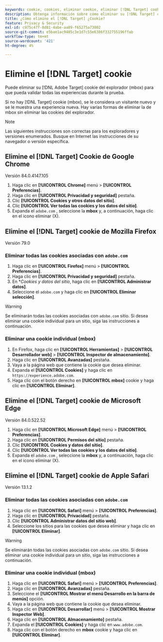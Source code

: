 ```yaml
---
keywords: cookie, cookies, eliminar cookie, eliminar [!DNL Target] cookie, google chrome, chrome, mozilla firefox, firefox, microsoft edge, safari, cookie1
description: Obtenga información sobre cómo eliminar su [!DNL Target] cookies del explorador para que pueda validar sus experiencias.
title: ¿Cómo elimino el [!DNL Target] ¿Cookie?
feature: Privacy & Security
exl-id: c975c47f-8d81-4abe-aa89-f65275a73002
source-git-commit: e5bae1ac9485c3e1d7c55e6386f332755196ffab
workflow-type: tm+mt
source-wordcount: '421'
ht-degree: 4%

---
```


# Elimine el [!DNL Target] cookie

Puede eliminar su [!DNL Adobe Target] cookie del explorador (mbox) para que pueda validar todas las experiencias durante la prueba.

Si no hay [!DNL Target] cookie (mbox), se le considera un visitante nuevo y se le muestra una experiencia nueva. Hay varias formas de eliminar la de mbox sin eliminar las cookies del explorador.

>[!NOTE]
>
>Las siguientes instrucciones son correctas para los exploradores y versiones enumerados. Busque en Internet las instrucciones de su navegador o versión específica.

## Elimine el [!DNL Target] Cookie de Google Chrome

Versión 84.0.4147.105

1. Haga clic en **[!UICONTROL Chrome]** menú > **[!UICONTROL Preferencias]**.
1. Haga clic en **[!UICONTROL Privacidad y seguridad]** pestaña.
1. Clic **[!UICONTROL Cookies y otros datos del sitio]**.
1. Clic **[!UICONTROL Ver todas las cookies y los datos del sitio]**.
1. Expanda el `adobe.com` , seleccione la **mbox** y, a continuación, haga clic en el icono eliminar (X).

## Elimine el [!DNL Target] cookie de Mozilla Firefox

Versión 79.0

### Eliminar todas las cookies asociadas con `adobe.com`

1. Haga clic en **[!UICONTROL Firefox]** menú > **[!UICONTROL Preferencias]**.
1. Haga clic en **[!UICONTROL Privacidad y seguridad]** pestaña.
1. En **Cookies y datos del sitio*, haga clic en **[!UICONTROL Administrar datos]**.
1. Seleccione el `adobe.com` y haga clic en **[!UICONTROL Eliminar selección]**.

>[!WARNING]
>
>Se eliminarán todas las cookies asociadas con `adobe.com` sitio. Si desea eliminar una cookie individual para un sitio, siga las instrucciones a continuación.

### Eliminar una cookie individual (mbox)

1. En Firefox, haga clic en **[!UICONTROL Herramientas]** > **[!UICONTROL Desarrollador web]** > **[!UICONTROL Inspector de almacenamiento]**.
1. Haga clic en **[!UICONTROL Avanzadas]** pestaña.
1. Vaya a la página web que contiene la cookie que desea eliminar.
1. Expanda el **[!UICONTROL Cookies]** y haga clic en `https://experience.adobe.com`.
1. Haga clic con el botón derecho en **[!UICONTROL mbox]** cookie y haga clic en **[!UICONTROL Eliminar]**.

## Elimine el [!DNL Target] cookie de Microsoft Edge

Versión 84.0.522.52

1. Haga clic en **[!UICONTROL Microsoft Edge]** menú > **[!UICONTROL Preferencias]**.
1. Haga clic en **[!UICONTROL Permisos del sitio]** pestaña.
1. Clic **[!UICONTROL Cookies y datos del sitio]**.
1. Clic **[!UICONTROL Ver todas las cookies y los datos del sitio]**.
1. Expanda el `adobe.com` , seleccione la **mbox** y, a continuación, haga clic en el icono eliminar (X).

## Elimine el [!DNL Target] cookie de Apple Safari

Versión 13.1.2

### Eliminar todas las cookies asociadas con `adobe.com`

1. Haga clic en **[!UICONTROL Safari]** menú > **[!UICONTROL Preferencias]**.
1. Haga clic en **[!UICONTROL Privacidad]** pestaña.
1. Clic **[!UICONTROL Administrar datos del sitio web]**.
1. Seleccione los sitios para las cookies que desea eliminar y haga clic en **[!UICONTROL Eliminar]**.

>[!WARNING]
>
>Se eliminarán todas las cookies asociadas con `adobe.com` sitio. Si desea eliminar una cookie individual para un sitio, siga las instrucciones a continuación.

### Eliminar una cookie individual (mbox)

1. Haga clic en **[!UICONTROL Safari]** menú > **[!UICONTROL Preferencias]**.
1. Haga clic en **[!UICONTROL Avanzadas]** pestaña.
1. Seleccione el **[!UICONTROL Mostrar el menú Desarrollo en la barra de menús]** opción.
1. Vaya a la página web que contiene la cookie que desea eliminar.
1. Haga clic en **[!UICONTROL Desarrollar]** menú > **[!UICONTROL Mostrar Inspector Web]**.
1. Haga clic en **[!UICONTROL Almacenamiento]** pestaña.
1. Expanda el **[!UICONTROL Cookies]** y haga clic en `www.adobe.com`.
1. Haga clic con el botón derecho en **mbox** cookie y haga clic en **[!UICONTROL Eliminar]**.

